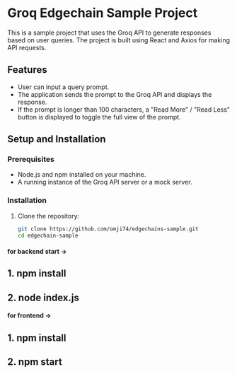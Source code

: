# Groq Edgechain Sample Project

This is a sample project that uses the Groq API to generate responses based on user queries. The project is built using React and Axios for making API requests.

## Features

- User can input a query prompt.
- The application sends the prompt to the Groq API and displays the response.
- If the prompt is longer than 100 characters, a "Read More" / "Read Less" button is displayed to toggle the full view of the prompt.

## Setup and Installation

### Prerequisites

- Node.js and npm installed on your machine.
- A running instance of the Groq API server or a mock server.

### Installation

1. Clone the repository:
   ```bash
   git clone https://github.com/omji74/edgechains-sample.git
   cd edgechain-sample

 #### for backend start ->
 ## 1. npm install
 ## 2. node index.js
 #### for frontend  ->
 ## 1. npm install
 ## 2. npm start